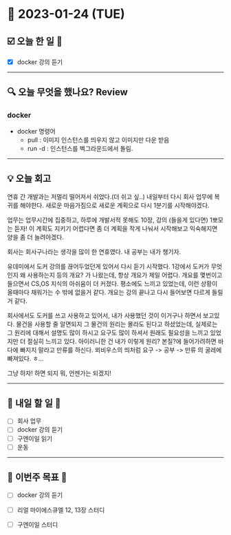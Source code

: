 # 📆 2023-01-24 (TUE)

## ☑️ 오늘 한 일 📑

- [x] docker 강의 듣기

***

## 🔍️ 오늘 무엇을 했나요? Review

### docker
- docker 명령어 
  - pull : 이미지 인스턴스를 띄우지 않고 이미지만 다운 받음 
  - run -d : 인스턴스를 벡그라운드에서 돌림. 

***

## 💡 오늘 회고

연휴 간 개발과는 저멀리 떨어져서 쉬었다.(더 쉬고 싶..) 내일부터 다시 회사 업무에 복귀를 해야한다. 새로운 마음가짐으로 새로운 계획으로 다시 1분기를 시작해야겠다. 

업무는 업무시간에 집중하고, 하루에 개발서적 못해도 10장, 강의 (들을게 있다면) 1뽀모는 듣자! 이 계획도 지키기 어렵다면 좀 더 계획을 작게 나눠서 시작해보고
익숙해지면 양을 좀 더 늘려야겠다. 

회사는 회사구나라는 생각을 많이 한 연휴였다. 내 공부는 내가 챙기자. 

유데미에서 도커 강의를 끊어두었던게 있어서 다시 듣기 시작했다. 1강에서 도커가 무엇인지 왜 사용하는지 등의 개요? 가 나왔는데, 항상 개요가 제일 어렵다. 
개요를 몇번이고 들으면서 CS,OS 지식의 아쉬움이 더 커졌다. 평소에도 느끼고 있었는데, 이런 상황이 올때마다 채워가는 수 밖에 없을거 같다. 
개요는 강의 끝나고 다시 들어보면 다르게 들릴거 같다. 

회사에서도 도커를 쓰고 사용하고 있어서, 내가 사용했던 것이 이거구나 하면서 보고있다. 물건을 사용할 줄 알면되지 그 물건의 원리는 몰라도 된다고 하셨었는데, 실제로는 그 원리에 대해서 설명도 많이 하시고 요구도 많이 하셔서 원래도 필요성을 느끼고 있었지만 더 절실히 느끼고 있다. 
아이러니한 건 내가 이렇게 원리? 본질?에 들어가려하면 바다에 빠지지 말라고 만류를 하신다. 뫼비우스의 띄처럼 요구 -> 공부 -> 만류 의 굴레에 빠져있다. ㅎ... 

그냥 하자! 하면 되지 뭐, 언젠가는 되겠지! 

***

## 🎯 내일 할 일 🎯
- [ ] 회사 업무 
- [ ] docker 강의 듣기
- [ ] 구엔이일 읽기
- [ ] 운동

***

## 🏁 이번주 목표 🏁
- [ ] docker 강의 듣기 
- [ ] 리얼 마이에스큐엘 12, 13장 스터디
- [ ] 구엔이일 스터디
 